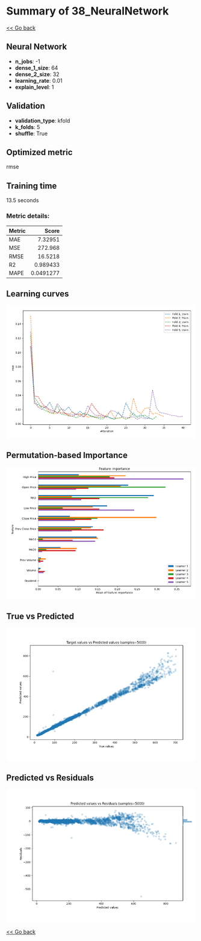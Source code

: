 # Summary of 38_NeuralNetwork

[<< Go back](../README.md)


## Neural Network
- **n_jobs**: -1
- **dense_1_size**: 64
- **dense_2_size**: 32
- **learning_rate**: 0.01
- **explain_level**: 1

## Validation
 - **validation_type**: kfold
 - **k_folds**: 5
 - **shuffle**: True

## Optimized metric
rmse

## Training time

13.5 seconds

### Metric details:
| Metric   |       Score |
|:---------|------------:|
| MAE      |   7.32951   |
| MSE      | 272.968     |
| RMSE     |  16.5218    |
| R2       |   0.989433  |
| MAPE     |   0.0491277 |



## Learning curves
![Learning curves](learning_curves.png)

## Permutation-based Importance
![Permutation-based Importance](permutation_importance.png)
## True vs Predicted

![True vs Predicted](true_vs_predicted.png)


## Predicted vs Residuals

![Predicted vs Residuals](predicted_vs_residuals.png)



[<< Go back](../README.md)
